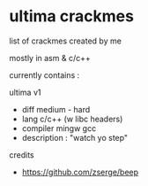 # ultima crackmes

list of crackmes created by me

mostly in asm & c/c++

currently contains : 

ultima v1 
- diff medium - hard
- lang c/c++ (w libc headers)
- compiler mingw gcc
- description : "watch yo step"

credits
- https://github.com/zserge/beep

